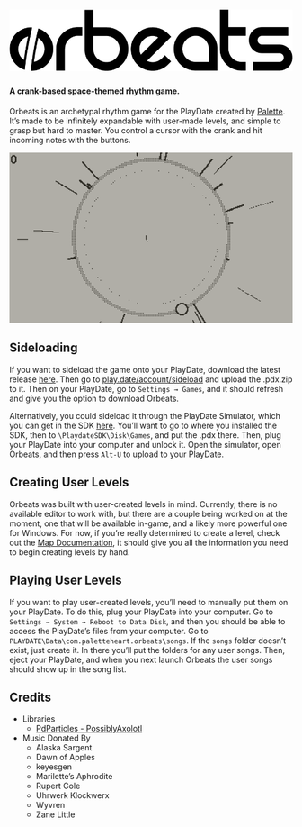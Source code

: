 # ![Orbeats](images/logo.png)
#### A crank-based space-themed rhythm game.

Orbeats is an archetypal rhythm game for the PlayDate created by [Palette](https://github.com/paletteheart). It’s made to be infinitely expandable with user-made levels, and simple to grasp but hard to master. You control a cursor with the crank and hit incoming notes with the buttons.


![A preview of the gameplay.](images/preview.gif)

## Sideloading
If you want to sideload the game onto your PlayDate, download the latest release [here](https://github.com/paletteheart/Orbeats/releases). Then go to [play.date/account/sideload](https://play.date/account/sideload) and upload the .pdx.zip to it. Then on your PlayDate, go to `Settings → Games`, and it should refresh and give you the option to download Orbeats.

Alternatively, you could sideload it through the PlayDate Simulator, which you can get in the SDK [here](https://play.date/dev/). You’ll want to go to where you installed the SDK, then to `\PlaydateSDK\Disk\Games`, and put the .pdx there. Then, plug your PlayDate into your computer and unlock it. Open the simulator, open Orbeats, and then press `Alt-U` to upload to your PlayDate.

## Creating User Levels
Orbeats was built with user-created levels in mind. Currently, there is no available editor to work with, but there are a couple being worked on at the moment, one that will be available in-game, and a likely more powerful one for Windows.
For now, if you’re really determined to create a level, check out the [Map Documentation](https://github.com/paletteheart/Orbeats/blob/main/Map%20Documentation.md), it should give you all the information you need to begin creating levels by hand.

## Playing User Levels
If you want to play user-created levels, you’ll need to manually put them on your PlayDate. To do this, plug your PlayDate into your computer. Go to `Settings → System → Reboot to Data Disk`, and then you should be able to access the PlayDate’s files from your computer. Go to `PLAYDATE\Data\com.paletteheart.orbeats\songs`. If the `songs` folder doesn’t exist, just create it. In there you’ll put the folders for any user songs. Then, eject your PlayDate, and when you next launch Orbeats the user songs should show up in the song list.

## Credits
- Libraries
	- [PdParticles - PossiblyAxolotl](https://github.com/PossiblyAxolotl/pdParticles)
- Music Donated By
	- Alaska Sargent
	- Dawn of Apples
	- keyesgen
	- Marilette’s Aphrodite
	- Rupert Cole
	- Uhrwerk Klockwerx
	- Wyvren
	- Zane Little